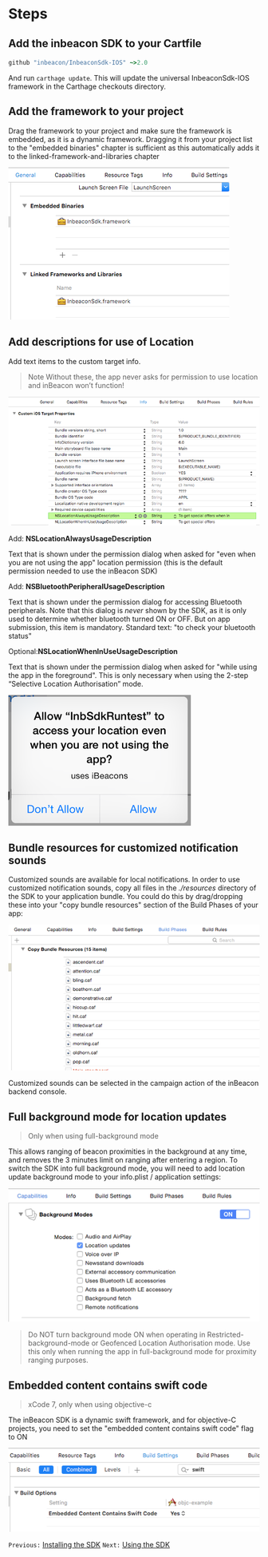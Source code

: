 # Steps 

## Add the inbeacon SDK to your Cartfile 
```ruby
github "inbeacon/InbeaconSdk-IOS" ~>2.0
```
And run `carthage update`. This will update the universal InbeaconSdk-IOS framework in the Carthage checkouts directory.

## Add the framework to your project
Drag the framework to your project and make sure the framework is embedded, as it is a dynamic framework. Dragging it from your project list to the "embedded binaries" chapter is sufficient as this automatically adds it to the linked-framework-and-libraries chapter

  ![image alt text](image_9.png)

## Add descriptions for use of Location

  Add text items to the custom target info.
  >Note
  >Without these, the app never asks for permission to use location and inBeacon won’t function!

  ![image alt text](image_10.png)

  Add: **NSLocationAlwaysUsageDescription**   

  Text that is shown under the permission dialog when asked for "even when you are not using the app" location permission (this is the default permission needed to use the inBeacon SDK)
  
  Add: **NSBluetoothPeripheralUsageDescription**
  
  Text that is shown under the permission dialog for accessing Bluetooth peripherals. Note that this dialog is *never* shown by the SDK, as it is only used to determine whether bluetooth turned ON or OFF. But on app submission, this item is mandatory. Standard text: "to check your bluetooth status"
  

  Optional:**NSLocationWhenInUseUsageDescription**  

  Text that is shown under the permission dialog when asked for "while using the app in the foreground". This is only necessary when using the 2-step “Selective Location Authorisation” mode.

  ![image alt text](image_11.png)

## Bundle resources for customized notification sounds
Customized sounds are available for local notifications. In order to use customized notification sounds, copy all files in the *./resources* directory of the SDK to your application bundle. You could do this by drag/dropping these into your "copy bundle resources" section of the Build Phases of your app:

  ![image alt text](image_12.png)

Customized sounds can be selected in the campaign action of the inBeacon backend console.

## Full background mode for location updates 
> Only when using full-background mode

This allows ranging of beacon proximities in the background at any time, and removes the 3 minutes limit on ranging after entering a region. To switch the SDK into full background mode, you will need to add location update background mode to your info.plist / application settings:

![image alt text](image_13.png)

>Do NOT turn background mode ON when operating in Restricted-background-mode or Geofenced Location Authorisation mode.  Use this only when running the app in full-background mode for proximity ranging purposes.


## Embedded content contains swift code
>xCode 7, only when using objective-c

The inBeacon SDK is a dynamic swift framework, and for objective-C projects, you need to set the "embedded content contains swift code" flag to ON

![image alt text](image_14.png)

`Previous:` [Installing the SDK](installing-the-sdk.md)   `Next:` [Using the SDK](using-the-sdk.md)
